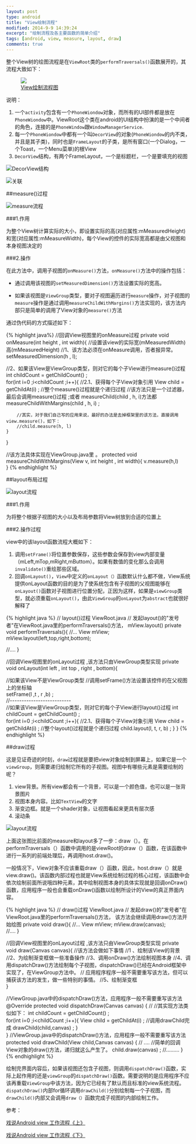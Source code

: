 ```yaml
---
layout: post
type: android
title: "View绘制流程"
modified: 2014-9-9 14:39:24
excerpt: "绘制流程及各主要函数的简单介绍"
tags: [android, view, measure, layout, draw]
comments: true
---
```



整个View树的绘图流程是在`ViewRoot`类的`performTraversals()`函数展开的，其流程大致如下：

<figure>
	<a href="http://chiemyblog.qiniudn.com/view%E7%BB%98%E5%88%B6%E6%B5%81%E7%A8%8B.png"><img src="http://chiemyblog.qiniudn.com/view%E7%BB%98%E5%88%B6%E6%B5%81%E7%A8%8B.png"></a>
	<figcaption><a href="http://chiemyblog.qiniudn.com/view%E7%BB%98%E5%88%B6%E6%B5%81%E7%A8%8B.png" title="view绘制流程">View绘制流程图</a></figcaption>
</figure>

说明：

1. 一个`activity`包含有一个`PhoneWiondow`对象，而所有的UI部件都是放在`PhoneWiondow`中。ViewRoot这个类在android的UI结构中扮演的是一个中间者的角色，连接的是`PhoneWindow`跟`WindowManagerService`.
2. 每一个`PhoneWiondow`中都有一个叫`DecorView`的对象(`PhoneWiondow`的内不类，并且是其子类)，同时也是`FrameLayout`的子类，是所有窗口(一个Dialog，一个Toast，一个Menu菜单)的根View
3. `DecorView`结构，有两个FrameLayout，一个是标题栏，一个是要填充的视图

![DecorView结构](http://chiemyblog.qiniudn.com/DecorView.png)


![关联](http://chiemyblog.qiniudn.com/%E5%85%B3%E8%81%94%E5%9B%BE.png)
	



##measure()过程

![measure流程](http://chiemyblog.qiniudn.com/measure%E6%B5%81%E7%A8%8B.png)

###1.作用

为整个View树计算实际的大小，即设置实际的高(对应属性:mMeasuredHeight)和宽(对应属性:mMeasureWidth)，每个View的控件的实际宽高都是由父视图和本身视图决定的

###2.操作

在此方法中，调用子视图的`onMeasure()`方法，`onMeasure()`方法中的操作包括：

- 通过调用该视图的`setMeasuredDimension()`方法设置实际的宽高。

- 如果该视图是`ViewGroup`类型，要对子视图遍历进行`measure`操作，对子视图的`measure`操作是通过调用`measureChildWithMargins()`方法实现的，该方法内部只是简单的调用了View对象的`measure()`方法 

通过伪代码的方式描述如下：

{% highlight java%}
//回调View视图里的onMeasure过程
private void onMeasure(int height , int width){
   //设置该view的实际宽(mMeasuredWidth)高(mMeasuredHeight)
   //1、该方法必须在onMeasure调用，否者报异常。
   setMeasuredDimension(h , l);
	
   //2、如果该View是ViewGroup类型，则对它的每个子View进行measure()过程
   int childCount = getChildCount() ;   
   for(int i=0 ;i<childCount ;i++){
   		//2.1、获得每个子View对象引用
   		View child = getChildAt(i) ;
   		//整个measure()过程就是个递归过程
   		//该方法只是一个过滤器，最后会调用measure()过程 ;或者 measureChild(child , h, i)方法都
   		measureChildWithMargins(child , h, i) ; 
			   
  		//其实，对于我们自己写的应用来说，最好的办法是去掉框架里的该方法，直接调用view.measure()，如下：
 		//child.measure(h, l)
  	}
}
	
//该方法具体实现在ViewGroup.java里 。
protected  void measureChildWithMargins(View v, int height , int width){
 	v.measure(h,l)   
}
{% endhighlight %}

##layout布局过程

![layout流程](http://chiemyblog.qiniudn.com/layout%E6%B5%81%E7%A8%8B.png)

###1.作用

为将整个根据子视图的大小以及布局参数将View树放到合适的位置上

###2.操作过程

view中的该layout函数流程大概如下：

1. 调用`setFrame()`将位置参数保存，这些参数会保存到view内部变量（mLeft,mTop,mRight,mButtom）。如果有数值的变化那么会调用`invalidate()`重绘那些区域。
2. 回调`onLayout()`，`View`中定义的`onLayout（）`函数默认什么都不做，View系统提供onLayout函数的目的是为了使系统包含有子视图的父视图能够在`onLayout()`函数对子视图进行位置分配，正因为这样，如果是`viewGroup`类型，就必须重载`onLayout()`，由此`ViewGroup`的`onLayout`为`abstract`也就很好解释了

{% highlight java %}
// layout()过程  ViewRoot.java
// 发起layout()的"发号者"在ViewRoot.java里的performTraversals()方法， mView.layout()
private void  performTraversals(){
   //...
   View mView;
   mView.layout(left,top,right,bottom);
   	
   //....
}
 
//回调View视图里的onLayout过程 ,该方法只由ViewGroup类型实现
private void onLayout(int left , int top , right , bottom){
	 
   //如果该View不是ViewGroup类型
   //调用setFrame()方法设置该控件的在父视图上的坐标轴   
   setFrame(l ,t , r ,b) ;   
   //--------------------------   
   //如果该View是ViewGroup类型，则对它的每个子View进行layout()过程
   int childCount = getChildCount() ;   
   for(int i=0 ;i<childCount ;i++){
 		//2.1、获得每个子View对象引用
 		View child = getChildAt(i) ;
 		//整个layout()过程就是个递归过程
 		child.layout(l, t, r, b) ;
 	}
}
{% endhighlight %}

##draw过程

这是见证奇迹的时刻，`draw`过程就是要把view对象绘制到屏幕上，如果它是一个`viewGroup`，则需要递归绘制它所有的子视图。视图中有哪些元素是需要绘制的呢？

1. view背景。所有view都会有一个背景，可以是一个颜色值，也可以是一张背景图片
2. 视图本身内容。比如`TextView`的文字
3. 渐变边框。就是一个shader对象，让视图看起来更具有层次感
4. 滚动条

![layout流程](http://chiemyblog.qiniudn.com/draw%E6%B5%81%E7%A8%8B.png)

上面这张图比前面的measure和layout多了一步：draw（）。在performTraversals（）函数中调用的是viewRoot的draw（）函数，在该函数中进行一系列的前端处理后，再调用host.draw()。

一般情况下，View对象不应该重载draw（）函数，因此，host.draw（）就是view.draw()。该函数内部过程也就是View系统绘制过程的核心过程，该函数中会依次绘制前面所说哦四种元素，其中绘制视图本身的具体实现就是回调onDraw()函数，应用程序一般也会重载onDraw()函数以绘制所设计的View的真正界面内容。

{% highlight java %}
// draw()过程     ViewRoot.java
// 发起draw()的"发号者"在ViewRoot.java里的performTraversals()方法， 该方法会继续调用draw()方法开始绘图
private void  draw(){
 	//...
 	View mView;
 	mView.draw(canvas);  
 	//....
}
   
//回调View视图里的onLayout过程 ,该方法只由ViewGroup类型实现
private void draw(Canvas canvas){
 	//该方法会做如下事情
 	//1 、绘制该View的背景
 	//2、为绘制渐变框做一些准备操作
 	//3、调用onDraw()方法绘制视图本身
 	//4、调用dispatchDraw()方法绘制每个子视图，dispatchDraw()已经在Android框架中实现了，在ViewGroup方法中。
 	// 应用程序程序一般不需要重写该方法，但可以捕获该方法的发生，做一些特别的事情。
 	//5、绘制渐变框	
}
   
//ViewGroup.java中的dispatchDraw()方法，应用程序一般不需要重写该方法
@Override
protected void dispatchDraw(Canvas canvas) {
   // 
   //其实现方法类似如下：
   int childCount = getChildCount() ;   
   for(int i=0 ;i<childCount ;i++){
 		View child = getChildAt(i) ;
 		//调用drawChild完成
 		drawChild(child,canvas) ;
 	}	   
}
//ViewGroup.java中的dispatchDraw()方法，应用程序一般不需要重写该方法
protected void drawChild(View child,Canvas canvas) {
   // ....
   //简单的回调View对象的draw()方法，递归就这么产生了。
   child.draw(canvas) ; 
   //.........
}
{% endhighlight %}

绘制完界面内容后，如果该视图还包含子视图，则调用`dispatchDraw()`函数，实际上起作用的还是`viewGroup`的`dispatchDraw()`函数。需要说明的是应用程序不应该再重载`ViewGroup`中该方法，因为它已经有了默认而且标准的view系统流程。`dispatchDraw()`内部for循环调用`drawChild()`分别绘制每一个子视图，而`drawChild()`内部又会调用`draw（）`函数完成子视图的内部绘制工作。


参考：
	
[戏说Android view 工作流程《上》](http://blog.csdn.net/aaa2832/article/details/7844904)

[戏说Android view 工作流程《下》](http://blog.csdn.net/aaa2832/article/details/7849400)
